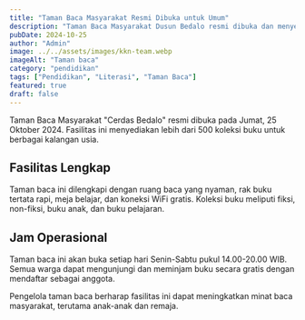 ```yaml
---
title: "Taman Baca Masyarakat Resmi Dibuka untuk Umum"
description: "Taman Baca Masyarakat Dusun Bedalo resmi dibuka dan menyediakan lebih dari 500 koleksi buku untuk warga."
pubDate: 2024-10-25
author: "Admin"
image: ../../assets/images/kkn-team.webp
imageAlt: "Taman baca"
category: "pendidikan"
tags: ["Pendidikan", "Literasi", "Taman Baca"]
featured: true
draft: false
---
```


Taman Baca Masyarakat "Cerdas Bedalo" resmi dibuka pada Jumat, 25 Oktober 2024. Fasilitas ini menyediakan lebih dari 500 koleksi buku untuk berbagai kalangan usia.

## Fasilitas Lengkap

Taman baca ini dilengkapi dengan ruang baca yang nyaman, rak buku tertata rapi, meja belajar, dan koneksi WiFi gratis. Koleksi buku meliputi fiksi, non-fiksi, buku anak, dan buku pelajaran.

## Jam Operasional

Taman baca ini akan buka setiap hari Senin-Sabtu pukul 14.00-20.00 WIB. Semua warga dapat mengunjungi dan meminjam buku secara gratis dengan mendaftar sebagai anggota.

Pengelola taman baca berharap fasilitas ini dapat meningkatkan minat baca masyarakat, terutama anak-anak dan remaja.
